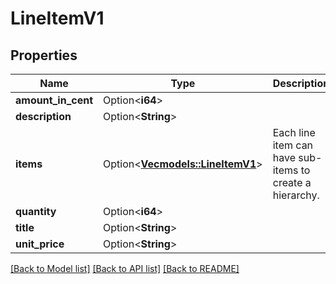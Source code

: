 # LineItemV1

## Properties

Name | Type | Description | Notes
------------ | ------------- | ------------- | -------------
**amount_in_cent** | Option<**i64**> |  | [optional]
**description** | Option<**String**> |  | [optional]
**items** | Option<[**Vec<models::LineItemV1>**](LineItemV1.md)> | Each line item can have sub-items to create a hierarchy. | [optional]
**quantity** | Option<**i64**> |  | [optional]
**title** | Option<**String**> |  | [optional]
**unit_price** | Option<**String**> |  | [optional]

[[Back to Model list]](../README.md#documentation-for-models) [[Back to API list]](../README.md#documentation-for-api-endpoints) [[Back to README]](../README.md)


